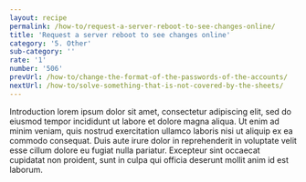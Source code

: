 ```yaml
---
layout: recipe
permalink: /how-to/request-a-server-reboot-to-see-changes-online/
title: 'Request a server reboot to see changes online'
category: '5. Other'
sub-category: ''
rate: '1'
number: '506'
prevUrl: /how-to/change-the-format-of-the-passwords-of-the-accounts/
nextUrl: /how-to/solve-something-that-is-not-covered-by-the-sheets/
---
```


Introduction lorem ipsum dolor sit amet, consectetur adipiscing elit, sed do eiusmod tempor incididunt ut labore et dolore magna aliqua. Ut enim ad minim veniam, quis nostrud exercitation ullamco laboris nisi ut aliquip ex ea commodo consequat. Duis aute irure dolor in reprehenderit in voluptate velit esse cillum dolore eu fugiat nulla pariatur. Excepteur sint occaecat cupidatat non proident, sunt in culpa qui officia deserunt mollit anim id est laborum.

